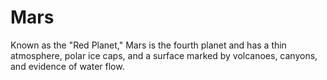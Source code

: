# Mars

Known as the "Red Planet," Mars is the fourth planet and has a thin atmosphere, polar ice caps, and a surface marked by volcanoes, canyons, and evidence of water flow.
